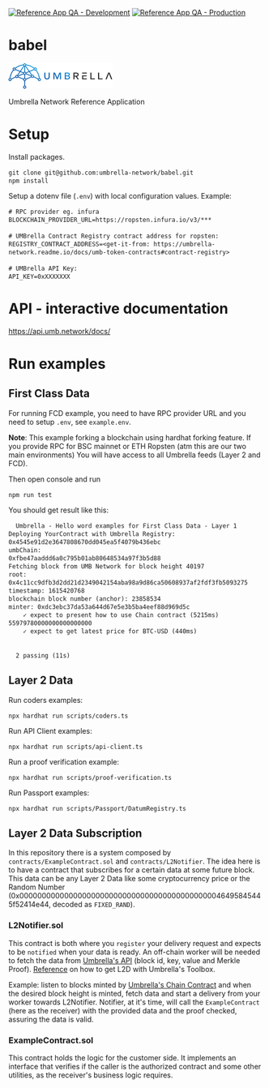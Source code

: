 [![Reference App QA - Development](https://github.com/umbrella-network/babel/actions/workflows/pipeline.develop.yml/badge.svg?branch=develop)](https://github.com/umbrella-network/babel/actions/workflows/pipeline.develop.yml)
[![Reference App QA - Production](https://github.com/umbrella-network/babel/actions/workflows/pipeline.yml/badge.svg?branch=main)](https://github.com/umbrella-network/babel/actions/workflows/pipeline.yml)
# babel

![Umbrella network - logo](./assets/umb.network-logo.png)

Umbrella Network Reference Application


# Setup

Install packages.

```shell
git clone git@github.com:umbrella-network/babel.git
npm install
```

Setup a dotenv file (`.env`) with local configuration values. Example:

```
# RPC provider eg. infura
BLOCKCHAIN_PROVIDER_URL=https://ropsten.infura.io/v3/***

# UMBrella Contract Registry contract address for ropsten:
REGISTRY_CONTRACT_ADDRESS=<get-it-from: https://umbrella-network.readme.io/docs/umb-token-contracts#contract-registry>

# UMBrella API Key:
API_KEY=0xXXXXXXX
```

# API - interactive documentation

https://api.umb.network/docs/

# Run examples

## First Class Data

For running FCD example, you need to have RPC provider URL
and you need to setup `.env`, see `example.env`.

**Note**: This example forking a blockchain using hardhat forking feature.
If you provide RPC for BSC mainnet or ETH Ropsten (atm this are our two main environments)
You will have access to all Umbrella feeds (Layer 2 and FCD). 

Then open console and run

```shell
npm run test
```

You should get result like this:

```shell
  Umbrella - Hello word examples for First Class Data - Layer 1
Deploying YourContract with Umbrella Registry: 0x4545e91d2e3647808670dd045ea5f4079b436ebc
umbChain:
0xfbe47aaddd6a0c795b01ab80648534a97f3b5d88
Fetching block from UMB Network for block height 40197
root:
0x4c11cc9dfb3d2dd21d2349042154aba98a9d86ca50608937af2fdf3fb5093275
timestamp: 1615420768
blockchain block number (anchor): 23858534
minter: 0xdc3ebc37da53a644d67e5e3b5ba4eef88d969d5c
    ✓ expect to present how to use Chain contract (5215ms)
55979780000000000000000
    ✓ expect to get latest price for BTC-USD (440ms)


  2 passing (11s)
```
## Layer 2 Data

Run coders examples:

```shell script
npx hardhat run scripts/coders.ts
```

Run API Client examples:

```shell script
npx hardhat run scripts/api-client.ts
```

Run a proof verification example:

```shell script
npx hardhat run scripts/proof-verification.ts
```

Run Passport examples:

```shell script
npx hardhat run scripts/Passport/DatumRegistry.ts
```

## Layer 2 Data Subscription

In this repository there is a system composed by `contracts/ExampleContract.sol` and `contracts/L2Notifier`. The idea here is to have a contract that subscribes for a certain data at some future block. This data can be any Layer 2 Data like some cryptocurrency price or the Random Number (0x0000000000000000000000000000000000000000000046495845445f52414e44, decoded as `FIXED_RAND`).

### L2Notifier.sol

This contract is both where you `register` your delivery request and expects to be `notified` when your data is ready. An off-chain worker will be needed to fetch the data from [Umbrella's API](https://umbrella-network.readme.io/docs) (block id, key, value and Merkle Proof). [Reference](https://github.com/umbrella-network/canvas#apiclientgetproofs) on how to get L2D with Umbrella's Toolbox.

Example: listen to blocks minted by [Umbrella's Chain Contract](https://umbrella-network.readme.io/docs/umb-token-contracts) and when the desired block height is minted, fetch data and start a delivery from your worker towards L2Notifier. Notifier, at it's time, will call the `ExampleContract` (here as the receiver) with the provided data and the proof checked, assuring the data is valid. 

### ExampleContract.sol

This contract holds the logic for the customer side. It implements an interface that verifies if the caller is the authorized contract and some other utilities, as the receiver's business logic requires.
